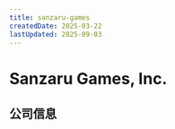 ```yaml
---
title: sanzaru-games
createdDate: 2025-03-22
lastUpdated: 2025-09-03
---
```


# Sanzaru Games, Inc.

## 公司信息

<DirectHireCompanyTable state="california" city="san-mateo" companyJsonFileName="sanzaru-games" />